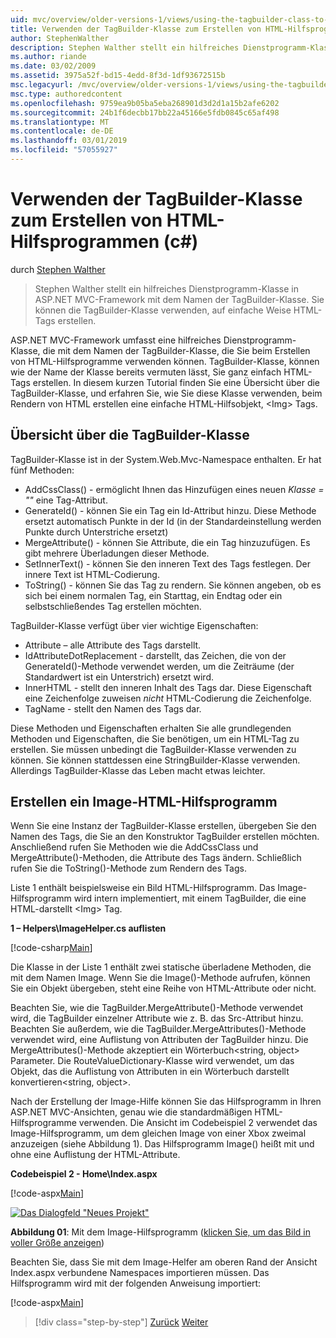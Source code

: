 ```yaml
---
uid: mvc/overview/older-versions-1/views/using-the-tagbuilder-class-to-build-html-helpers-cs
title: Verwenden der TagBuilder-Klasse zum Erstellen von HTML-Hilfsprogrammen (c#) | Microsoft-Dokumentation
author: StephenWalther
description: Stephen Walther stellt ein hilfreiches Dienstprogramm-Klasse in ASP.NET MVC-Framework mit dem Namen der TagBuilder-Klasse. Sie können die TagBuilder-Klasse, um problemlos verwenden...
ms.author: riande
ms.date: 03/02/2009
ms.assetid: 3975a52f-bd15-4edd-8f3d-1df93672515b
msc.legacyurl: /mvc/overview/older-versions-1/views/using-the-tagbuilder-class-to-build-html-helpers-cs
msc.type: authoredcontent
ms.openlocfilehash: 9759ea9b05ba5eba268901d3d2d1a15b2afe6202
ms.sourcegitcommit: 24b1f6decbb17bb22a45166e5fdb0845c65af498
ms.translationtype: MT
ms.contentlocale: de-DE
ms.lasthandoff: 03/01/2019
ms.locfileid: "57055927"
---
```

<a name="using-the-tagbuilder-class-to-build-html-helpers-c"></a>Verwenden der TagBuilder-Klasse zum Erstellen von HTML-Hilfsprogrammen (c#)
====================
durch [Stephen Walther](https://github.com/StephenWalther)

> Stephen Walther stellt ein hilfreiches Dienstprogramm-Klasse in ASP.NET MVC-Framework mit dem Namen der TagBuilder-Klasse. Sie können die TagBuilder-Klasse verwenden, auf einfache Weise HTML-Tags erstellen.


ASP.NET MVC-Framework umfasst eine hilfreiches Dienstprogramm-Klasse, die mit dem Namen der TagBuilder-Klasse, die Sie beim Erstellen von HTML-Hilfsprogramme verwenden können. TagBuilder-Klasse, können wie der Name der Klasse bereits vermuten lässt, Sie ganz einfach HTML-Tags erstellen. In diesem kurzen Tutorial finden Sie eine Übersicht über die TagBuilder-Klasse, und erfahren Sie, wie Sie diese Klasse verwenden, beim Rendern von HTML erstellen eine einfache HTML-Hilfsobjekt, &lt;Img&gt; Tags.

## <a name="overview-of-the-tagbuilder-class"></a>Übersicht über die TagBuilder-Klasse

TagBuilder-Klasse ist in der System.Web.Mvc-Namespace enthalten. Er hat fünf Methoden:

- AddCssClass() - ermöglicht Ihnen das Hinzufügen eines neuen *Klasse = ""* eine Tag-Attribut.
- GenerateId() - können Sie ein Tag ein Id-Attribut hinzu. Diese Methode ersetzt automatisch Punkte in der Id (in der Standardeinstellung werden Punkte durch Unterstriche ersetzt)
- MergeAttribute() - können Sie Attribute, die ein Tag hinzuzufügen. Es gibt mehrere Überladungen dieser Methode.
- SetInnerText() - können Sie den inneren Text des Tags festlegen. Der innere Text ist HTML-Codierung.
- ToString() - können Sie das Tag zu rendern. Sie können angeben, ob es sich bei einem normalen Tag, ein Starttag, ein Endtag oder ein selbstschließendes Tag erstellen möchten.
  

TagBuilder-Klasse verfügt über vier wichtige Eigenschaften:

- Attribute – alle Attribute des Tags darstellt.
- IdAttributeDotReplacement - darstellt, das Zeichen, die von der GenerateId()-Methode verwendet werden, um die Zeiträume (der Standardwert ist ein Unterstrich) ersetzt wird.
- InnerHTML - stellt den inneren Inhalt des Tags dar. Diese Eigenschaft eine Zeichenfolge zuweisen *nicht* HTML-Codierung die Zeichenfolge.
- TagName - stellt den Namen des Tags dar.

Diese Methoden und Eigenschaften erhalten Sie alle grundlegenden Methoden und Eigenschaften, die Sie benötigen, um ein HTML-Tag zu erstellen. Sie müssen unbedingt die TagBuilder-Klasse verwenden zu können. Sie können stattdessen eine StringBuilder-Klasse verwenden. Allerdings TagBuilder-Klasse das Leben macht etwas leichter.

## <a name="creating-an-image-html-helper"></a>Erstellen ein Image-HTML-Hilfsprogramm

Wenn Sie eine Instanz der TagBuilder-Klasse erstellen, übergeben Sie den Namen des Tags, die Sie an den Konstruktor TagBuilder erstellen möchten. Anschließend rufen Sie Methoden wie die AddCssClass und MergeAttribute()-Methoden, die Attribute des Tags ändern. Schließlich rufen Sie die ToString()-Methode zum Rendern des Tags.

Liste 1 enthält beispielsweise ein Bild HTML-Hilfsprogramm. Das Image-Hilfsprogramm wird intern implementiert, mit einem TagBuilder, die eine HTML-darstellt &lt;Img&gt; Tag.

**1 – Helpers\ImageHelper.cs auflisten**

[!code-csharp[Main](using-the-tagbuilder-class-to-build-html-helpers-cs/samples/sample1.cs)]

Die Klasse in der Liste 1 enthält zwei statische überladene Methoden, die mit dem Namen Image. Wenn Sie die Image()-Methode aufrufen, können Sie ein Objekt übergeben, steht eine Reihe von HTML-Attribute oder nicht.

Beachten Sie, wie die TagBuilder.MergeAttribute()-Methode verwendet wird, die TagBuilder einzelner Attribute wie z. B. das Src-Attribut hinzu. Beachten Sie außerdem, wie die TagBuilder.MergeAttributes()-Methode verwendet wird, eine Auflistung von Attributen der TagBuilder hinzu. Die MergeAttributes()-Methode akzeptiert ein Wörterbuch&lt;string, object&gt; Parameter. Die RouteValueDictionary-Klasse wird verwendet, um das Objekt, das die Auflistung von Attributen in ein Wörterbuch darstellt konvertieren&lt;string, object&gt;.

Nach der Erstellung der Image-Hilfe können Sie das Hilfsprogramm in Ihren ASP.NET MVC-Ansichten, genau wie die standardmäßigen HTML-Hilfsprogramme verwenden. Die Ansicht im Codebeispiel 2 verwendet das Image-Hilfsprogramm, um dem gleichen Image von einer Xbox zweimal anzuzeigen (siehe Abbildung 1). Das Hilfsprogramm Image() heißt mit und ohne eine Auflistung der HTML-Attribute.

**Codebeispiel 2 - Home\Index.aspx**

[!code-aspx[Main](using-the-tagbuilder-class-to-build-html-helpers-cs/samples/sample2.aspx)]


[![Das Dialogfeld "Neues Projekt"](using-the-tagbuilder-class-to-build-html-helpers-cs/_static/image1.jpg)](using-the-tagbuilder-class-to-build-html-helpers-cs/_static/image1.png)

**Abbildung 01**: Mit dem Image-Hilfsprogramm ([klicken Sie, um das Bild in voller Größe anzeigen](using-the-tagbuilder-class-to-build-html-helpers-cs/_static/image2.png))


Beachten Sie, dass Sie mit dem Image-Helfer am oberen Rand der Ansicht Index.aspx verbundene Namespaces importieren müssen. Das Hilfsprogramm wird mit der folgenden Anweisung importiert:

[!code-aspx[Main](using-the-tagbuilder-class-to-build-html-helpers-cs/samples/sample3.aspx)]

> [!div class="step-by-step"]
> [Zurück](creating-custom-html-helpers-cs.md)
> [Weiter](creating-page-layouts-with-view-master-pages-cs.md)
